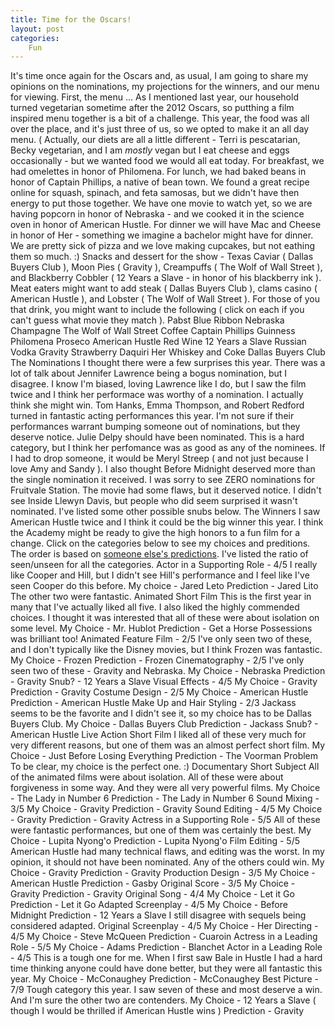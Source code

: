 ```yaml
---
title: Time for the Oscars!
layout: post
categories:
    Fun
---
```

It's time once again for the Oscars and, as usual, I am going to share my opinions on the nominations, my projections for the winners, and our menu for viewing.
First, the menu ...
	As I mentioned last year, our household turned vegetarian sometime after the 2012 Oscars, so putthing a film inspired menu together is a bit of a challenge. This year, the food was all over the place, and it's just three of us, so we opted to make it an all day menu. ( Actually, our diets are all a little different - Terri is pescatarian, Becky vegetarian, and I am *mostly* vegan but I eat cheese and eggs occasionally - but we wanted food we would all eat today. 
	For breakfast, we had omelettes in honor of Philomena.
	For lunch, we had baked beans in honor of Captain Phillips, a native of bean town. We found a great recipe online for squash, spinach, and feta samosas, but we didn't have then energy to put those together.
	We have one movie to watch yet, so we are having popcorn in honor of Nebraska - and we cooked it in the science oven in honor of American Hustle. 
	For dinner we will have Mac and Cheese in honor of Her - something we imagine a bachelor might have for dinner. We are pretty sick of pizza and we love making cupcakes, but not eathing them so much. :)
	Snacks and dessert for the show - Texas Caviar ( Dallas Buyers Club ), Moon Pies ( Gravity ), Creampuffs ( The Wolf of Wall Street ), and Blackberry Cobbler ( 12 Years a Slave - in honor of his blackberry ink ).
	Meat eaters might want to add steak ( Dallas Buyers Club ), clams casino ( American Hustle ), and Lobster ( The Wolf of Wall Street ).
	For those of you that drink, you might want to include the following ( click on each if you can't guess what movie they match ).
	Pabst Blue Ribbon
		Nebraska
	Champagne
		The Wolf of Wall Street
	Coffee
		Captain Phillips
	Guinness
		Philomena
	Proseco
		American Hustle
	Red Wine
		12 Years a Slave
	Russian Vodka
		Gravity
	Strawberry Daquiri
		Her
	Whiskey and Coke
		Dallas Buyers Club
The Nominations
	I thought there were a few surprises this year.
	There was a lot of talk about Jennifer Lawrence being a bogus nomination, but I disagree. I know I'm biased, loving Lawrence like I do, but I saw the film twice and I think her performace was worthy of a nomination. I actually think she might win.
	Tom Hanks, Emma Thompson, and Robert Redford turned in fantastic acting performances this year. I'm not sure if their performances warrant bumping someone out of nominations, but they deserve notice.
	Julie Delpy should have been nominated. This is a hard category, but I think her perfomance was as good as any of the nominees. If I had to drop someone, it would be Meryl Streep ( and not just because I love Amy and Sandy ).
	I also thought Before Midnight deserved more than the single nomination it received.
	I was sorry to see ZERO nominations for Fruitvale Station. The movie had some flaws, but it deserved notice.
	I didn't see Inside Llewyn Davis, but people who did seem surprised it wasn't nominated. 
	I've listed some other possible snubs below.
The Winners
	I saw American Hustle twice and I think it could be the big winner this year. I think the Academy might be ready to give the high honors to a fun film for a change.
	Click on the categories below to see my choices and preditions. The order is based on <a href="http://www.indiewire.com/article/is-this-the-order-and-timing-for-tonights-oscars">someone else's predictions</a>. I've listed the ratio of seen/unseen for all the categories.
		Actor in a Supporting Role - 4/5
			I really like Cooper and Hill, but I didn't see Hill's performance and I feel like I've seen Cooper do this before. 
			My choice - Jared Leto
			Prediction - Jared Lito
			The other two were fantastic.
		Animated Short Film
			This is the first year in many that I've actually liked all five. I also liked the highly commended choices. 
			I thought it was interested that all of these were about isolation on some level.
			My Choice - Mr. Hublot
			Prediction - Get a Horse
			Possessions was brilliant too!
		Animated Feature Film - 2/5
			I've only seen two of these, and I don't typically like the Disney movies, but I think Frozen was fantastic. 
			My Choice - Frozen
			Prediction - Frozen
		Cinematography - 2/5
			I've only seen two of these - Gravity and Nebraska.
			My Choice - Nebraska
			Prediction - Gravity
			Snub? - 12 Years a Slave
		Visual Effects - 4/5
			My Choice - Gravity
			Prediction - Gravity
		Costume Design - 2/5
			My Choice - American Hustle
			Prediction - American Hustle
		Make Up and Hair Styling - 2/3
			Jackass seems to be the favorite and I didn't see it, so my choice has to be Dallas Buyers Club.
			My Choice - Dallas Buyers Club
			Prediction - Jackass
			Snub? - American Hustle
		Live Action Short Film
			I liked all of these very much for very different reasons, but one of them was an almost perfect short film.
			My Choice - Just Before Losing Everything 
			Prediction - The Voorman Problem
			To be clear, my choice is the perfect one. :)
		Documentary Short Subject
			All of the animated films were about isolation. All of these were about forgiveness in some way. And they were all very powerful films.
			My Choice - The Lady in Number 6
			Prediction - The Lady in Number 6
		Sound Mixing - 3/5
			My Choice - Gravity
			Prediction - Gravity
		Sound Editing - 4/5
			My Choice - Gravity
			Prediction - Gravity
		Actress in a Supporting Role - 5/5 
			All of these were fantastic performances, but one of them was certainly the best. 
			My Choice - Lupita Nyong'o
			Prediction - Lupita Nyong'o
		Film Editing - 5/5
			American Hustle had many technical flaws, and editing was the worst. In my opinion, it should not have been nominated. Any of the others could win.
			My Choice - Gravity
			Prediction - Gravity
		Production Design - 3/5
			My Choice - American Hustle
			Prediction - Gasby
		Original Score - 3/5
			My Choice - Gravity
			Prediction - Gravity
		Original Song - 4/4
			My Choice - Let it Go
			Prediction - Let it Go
		Adapted Screenplay - 4/5
			My Choice - Before Midnight
			Prediction - 12 Years a Slave
			I still disagree with sequels being considered adapted.
		Original Screenplay - 4/5
			My Choice - Her
		Directing - 4/5
			My Choice - Steve McQueen
			Prediction - Cuaroin 
		Actress in a Leading Role - 5/5
			My Choice - Adams
			Prediction - Blanchet
		Actor in a Leading Role - 4/5
			This is a tough one for me. When I first saw Bale in Hustle I had a hard time thinking anyone could have done better, but they were all fantastic this year. 
			My Choice - McConaughey
			Prediction - McConaughey
		Best Picture - 7/9
			Tough category this year. I saw seven of these and most deserve a win. And I'm sure the other two are contenders.
			My Choice - 12 Years a Slave ( though I would be thrilled if American Hustle wins )
			Prediction - Gravity

